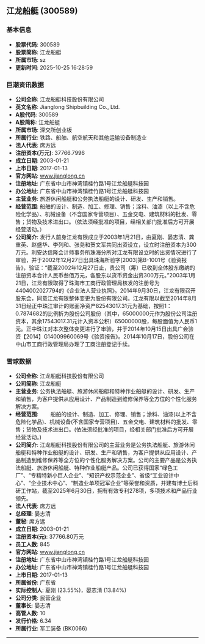 ## 江龙船艇 (300589)

### 基本信息

- **股票代码**: 300589
- **股票简称**: 江龙船艇
- **所属市场**: sz
- **更新时间**: 2025-10-25 16:28:59

### 巨潮资讯数据

- **公司全称**: 江龙船艇科技股份有限公司
- **英文名称**: Jianglong Shipbuilding Co., Ltd.
- **A股代码**: 300589
- **A股简称**: 江龙船艇
- **所属市场**: 深交所创业板
- **所属行业**: 铁路、船舶、航空航天和其他运输设备制造业
- **法人代表**: 席方远
- **注册资本(万元)**: 37766.7996
- **成立日期**: 2003-01-21
- **上市日期**: 2017-01-13
- **官方网站**: www.jianglong.cn
- **注册地址**: 广东省中山市神湾镇桂竹路1号江龙船艇科技园
- **办公地址**: 广东省中山市神湾镇桂竹路1号江龙船艇科技园
- **主营业务**: 旅游休闲船艇和公务执法船艇的设计、研发、生产和销售。
- **经营范围**: 船舶的设计、制造、加工、修理、销售；涂料、油漆（以上不含危险化学品）、机械设备（不含国家专营项目）、五金交电、建筑材料的批发、零售；货物及技术进出口。（依法须经批准的项目，经相关部门批准后方可开展经营活动。）
- **公司简介**: 发行人前身江龙有限成立于2003年1月21日，由夏刚、晏志清、龚重英、赵盛华、李列和、张尧和贺文军共同出资设立，设立时注册资本为300万元。利安达信隆会计师事务所珠海分所对江龙有限设立时的出资情况进行了审验，并于2002年12月27日出具珠海所验字[2003]第B-1001号《验资报告》，验证：“截至2002年12月27日止，贵公司（筹）已收到全体股东缴纳的注册资本合计人民币叁佰万元，各股东以货币资金出资300万元。”2003年1月21日，江龙有限取得了珠海市工商行政管理局核发的注册号为4404002027794的《企业法人营业执照》。2014年9月30日，江龙有限召开股东会，同意江龙有限整体变更为股份有限公司。江龙有限以截至2014年8月31日经正中珠江审计的账面净资产82543017.31元为基础，按照1：0.7874682的比例折为股份公司股份（其中，65000000元作为股份公司注册资本，其余17543017.31元计入资本公积）65000000股，每股面值为人民币1元。正中珠江对本次整体变更进行了审验，并于2014年10月15日出具广会验资【2014】G14009960069号《验资报告》。2014年10月17日，股份公司在中山市工商行政管理局办理了工商注册登记手续。

### 雪球数据

- **公司全称**: 江龙船艇科技股份有限公司
- **公司简称**: 江龙船艇
- **主营业务**: 公务执法船艇、旅游休闲船艇和特种作业船艇的设计、研发、生产和销售，为客户提供从应用设计、产品制造到维修保养等全方位的个性化服务解决方案。
- **经营范围**: 　　船舶的设计、制造、加工、修理、销售；涂料、油漆(以上不含危险化学品)、机械设备(不含国家专营项目)、五金交电、建筑材料的批发、零售；货物及技术进出口。(依法须经批准的项目，经相关部门批准后方可开展经营活动。)
- **公司简介**: 江龙船艇科技股份有限公司的主营业务是公务执法船艇、旅游休闲船艇和特种作业船艇的设计、研发、生产和销售，为客户提供从应用设计、产品制造到维修保养等全方位的个性化服务解决方案。公司的主要产品是公务执法船艇、旅游休闲船艇、特种作业船艇产品。公司已获得国家“绿色工厂”、“专精特新小巨人企业”、“知识产权示范企业”、省级“工业设计中心”、“企业技术中心”、“制造业单项冠军企业”等荣誉和资质，并建有博士后科研工作站，截至2025年6月30日，拥有有效专利278项，多项技术和产品行业领先。
- **法人代表**: 席方远
- **总经理**: 晏志清
- **董秘**: 席方远
- **成立日期**: 2003-01-21
- **注册资本(元)**: 37766.80万元
- **员工人数**: 845
- **官方网站**: www.jianglong.cn
- **注册地址**: 广东省中山市神湾镇桂竹路1号江龙船艇科技园
- **办公地址**: 广东省中山市神湾镇桂竹路1号江龙船艇科技园
- **上市日期**: 2017-01-13
- **所属省份**: 广东省
- **实际控制人**: 夏刚 (23.55%)，晏志清 (13.84%)
- **公司分类**: 民营企业
- **董事长**: 晏志清
- **高管人数**: 10
- **发行价格**: 6.34
- **所属行业**: 军工装备 (BK0066)

---